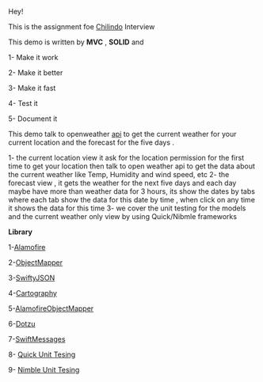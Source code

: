 Hey! 

This is the assignment foe [Chilindo](http://www.chilindo.com/de) Interview

This demo is written by **MVC** , **SOLID** and 

1- Make it work 

2- Make it better 

3- Make it fast

4- Test it 

5- Document it 

This demo talk to openweather [api](https://openweathermap.org) to get the current weather for your current location and the forecast for the five days .

1- the current location view it ask for the location permission for the first time to get your location then talk to open weather api to get the data about the current weather like Temp, Humidity and wind speed, etc 
2- the forecast view , it gets the weather for the next five days and each day maybe have more than weather data for 3 hours, its show the dates by tabs where each tab show the data for this date by time , when click on any time it shows the data for this time 
3- we cover the unit testing for the models and the current weather only view by using Quick/Nibmle frameworks

**Library**

1-[Alamofire](https://github.com/Alamofire/Alamofire)

2-[ObjectMapper](https://github.com/Hearst-DD/ObjectMapper)

3-[SwiftyJSON](https://github.com/SwiftyJSON/SwiftyJSON)

4-[Cartography](https://github.com/robb/Cartography)

5-[AlamofireObjectMapper](https://github.com/tristanhimmelman/AlamofireObjectMapper)

6-[Dotzu](https://github.com/remirobert/Dotzu)

7-[SwiftMessages](https://github.com/SwiftKickMobile/SwiftMessages)

8- [Quick Unit Tesing](https://github.com/Quick/Quick)

9- [Nimble Unit Tesing](https://github.com/Quick/Nimble)





